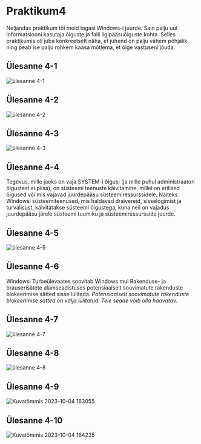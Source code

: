 # Praktikum4

Neljandas praktikum tõi meid tagasi Windows-i juurde. Sain palju uut informatsiooni kasutaja õiguste ja faili ligipääsuõiguste kohta. Selles praktikumis oli juba konkreetselt näha, et juhend on palju vähem põhjalik ning peab ise palju rohkem kaasa mõtlema, et õige vastuseni jõuda.

## Ülesanne 4-1
![ülesanne 4-1](https://github.com/Marten221/opsys_Ojasaar/assets/144438767/8617db8d-cfed-4953-9293-fe1611e11a2b)


## Ülesanne 4-2
![ülesanne 4-2](https://github.com/Marten221/opsys_Ojasaar/assets/144438767/8666f0d5-3888-488c-8218-102d5b582b5f)


## Ülesanne 4-3
![ülesanne 4-3](https://github.com/Marten221/opsys_Ojasaar/assets/144438767/fea94918-10e7-4018-a069-a49731af0af1)


## Ülesanne 4-4
Tegevus, mille jaoks on vaja SYSTEM-i õigusi (ja mille puhul administraatori õigustest ei piisa), on süsteemi teenuste käivitamine, millel on erilised õigused või mis vajavad juurdepääsu süsteemiressurssidele. Näiteks Windowsi süsteemiteenused, mis haldavad draivereid, sisselogimist ja turvalisust, käivitatakse süsteemi õigustega, kuna neil on vajadus juurdepääsu järele süsteemi tuumiku ja süsteemiressursside juurde.


## Ülesanne 4-5
![ülesanne 4-5](https://github.com/Marten221/opsys_Ojasaar/assets/144438767/9dc18a57-0793-4dcf-b408-fd1b4c64147a)


## Ülesanne 4-6
Windowsi Turbeülevaates soovitab Windows mul Rakenduse- ja brauserisätete alamseadistuses potensiaalselt soovimatute rakenduste blokeerimise sätted sisse lülitada. _Potensiaalselt soovimatute rakenduste blokeerimise sätted on välja lülitatud. Teie seade võib olla haavatav._

## Ülesanne 4-7
![ülesanne 4-7](https://github.com/Marten221/opsys_Ojasaar/assets/144438767/5f21ce76-8755-4187-b490-12b73e84f202)


## Ülesanne 4-8
![ülesanne 4-8](https://github.com/Marten221/opsys_Ojasaar/assets/144438767/0eb30e1b-0456-4cae-bcdb-3b4a4ce01bc7)


## Ülesanne 4-9
![Kuvatõmmis 2023-10-04 163055](https://github.com/Marten221/opsys_Ojasaar/assets/144438767/05486bf5-d3c9-4110-8457-d4b1451a1c7f)


## Ülesanne 4-10
![Kuvatõmmis 2023-10-04 164235](https://github.com/Marten221/opsys_Ojasaar/assets/144438767/16d6a10b-fe12-4791-b7ef-4ba43505275e)

